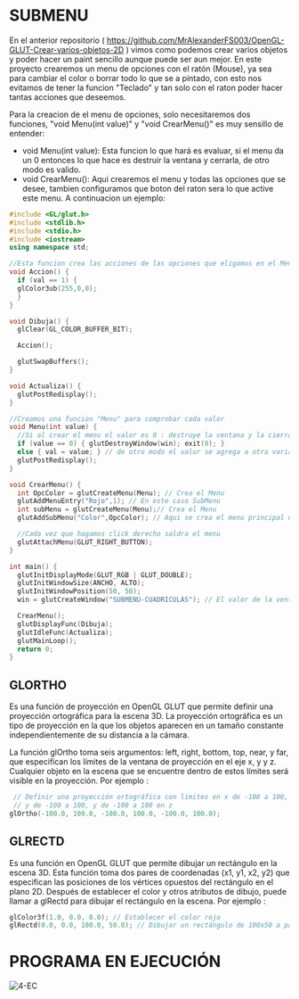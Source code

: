 # SUBMENU

En el anterior repositorio ( https://github.com/MrAlexanderFS003/OpenGL-GLUT-Crear-varios-objetos-2D ) vimos como podemos crear varios objetos y poder hacer un 
paint sencillo aunque puede ser aun mejor. En este proyecto crearemos un menu de opciones con el ratón (Mouse), ya sea para cambiar el color o borrar todo lo que se 
a pintado, con esto nos evitamos de tener la funcion "Teclado" y tan solo con el raton poder hacer tantas acciones que deseemos.

Para la creacion de el menu de opciones, solo necesitaremos dos funciones, "void Menu(int value)" y "void CrearMenu()" es muy sensillo de entender:
- void Menu(int value): Esta funcion lo que hará es evaluar, si el menu da un 0 entonces lo que hace es destruir la ventana y cerrarla, de otro modo es valido.
- void CrearMenu(): Aqui crearemos el menu y todas las opciones que se desee, tambien configuramos que boton del raton sera lo que active este menu.
A continuacion un ejemplo:

```C++
#include <GL/glut.h>
#include <stdlib.h>
#include <stdio.h>
#include <iostream>
using namespace std;

//Esta funcion crea las acciones de las opciones que eligamos en el Menu
void Accion() {
  if (val == 1) {
  glColor3ub(255,0,0);
  }
}

void Dibuja() {
  glClear(GL_COLOR_BUFFER_BIT);

  Accion();

  glutSwapBuffers();
}

void Actualiza() {
  glutPostRedisplay();
}

//Creamos una funcion "Menu" para comprobar cada valor 
void Menu(int value) {
  //Si al crear el menu el valor es 0 : destruye la ventana y la cierra 
  if (value == 0) { glutDestroyWindow(win); exit(0); }
  else { val = value; } // de otro modo el valor se agrega a otra variable 
  glutPostRedisplay();
}

void CrearMenu() {
  int OpcColor = glutCreateMenu(Menu); // Crea el Menu
  glutAddMenuEntry("Rojo",1); // En este caso SubMenu
  int subMenu = glutCreateMenu(Menu);// Crea el Menu
  glutAddSubMenu("Color",OpcColor); // Aqui se crea el menu principal del submenu

  //Cada vez que hagamos click derecho saldra el menu
  glutAttachMenu(GLUT_RIGHT_BUTTON);
}

int main() {
  glutInitDisplayMode(GLUT_RGB | GLUT_DOUBLE);
  glutInitWindowSize(ANCHO, ALTO);
  glutInitWindowPosition(50, 50);
  win = glutCreateWindow("SUBMENU-CUADRICULAS"); // El valor de la ventana creada se guarda en una variable

  CrearMenu();
  glutDisplayFunc(Dibuja);
  glutIdleFunc(Actualiza);
  glutMainLoop();
  return 0;
}
```

## GLORTHO

Es una función de proyección en OpenGL GLUT que permite definir una proyección ortográfica para la escena 3D. 
La proyección ortográfica es un tipo de proyección en la que los objetos aparecen en un tamaño constante independientemente 
de su distancia a la cámara.

La función glOrtho toma seis argumentos: left, right, bottom, top, near, y far, que especifican los límites de la ventana de 
proyección en el eje x, y y z. Cualquier objeto en la escena que se encuentre dentro de estos límites será visible en la proyección. Por ejemplo :

```C++
 // Definir una proyección ortográfica con límites en x de -100 a 100, 
 // y de -100 a 100, y de -100 a 100 en z
glOrtho(-100.0, 100.0, -100.0, 100.0, -100.0, 100.0);
```

## GLRECTD

Es una función en OpenGL GLUT que permite dibujar un rectángulo en la escena 3D. Esta función toma dos pares de coordenadas 
(x1, y1, x2, y2) que especifican las posiciones de los vértices opuestos del rectángulo en el plano 2D. Después de establecer 
el color y otros atributos de dibujo, puede llamar a glRectd para dibujar el rectángulo en la escena. Por ejemplo :

```C++
glColor3f(1.0, 0.0, 0.0); // Establecer el color rojo
glRectd(0.0, 0.0, 100.0, 50.0); // Dibujar un rectángulo de 100x50 a partir del punto (0, 0)
```

# PROGRAMA EN EJECUCIÓN

![4-EC](https://user-images.githubusercontent.com/96871746/217643147-b9cf854c-a2ed-42f6-a83c-405201dd3310.gif)
